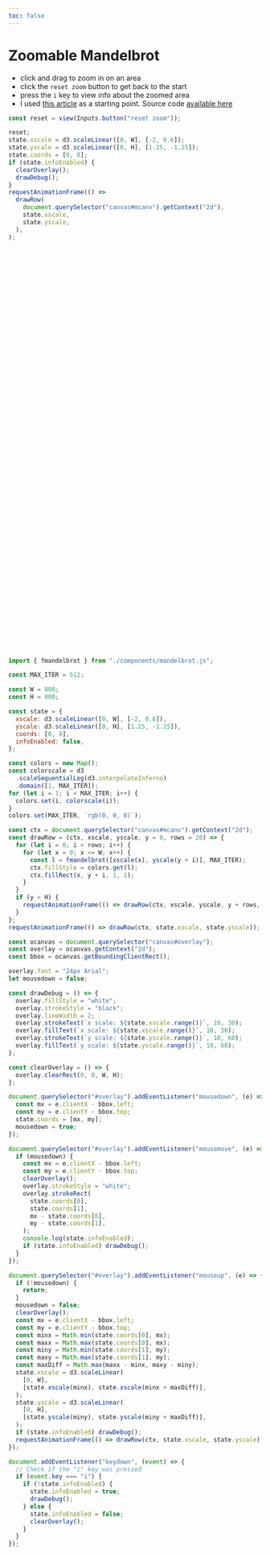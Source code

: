 ```yaml
---
toc: false
---
```


<style>
.canvases {
  position:relative;
  width: 800px;
  height: 800px;
}
canvas {
  image-rendering: pixelated;
}
.canvases canvas {
  position:absolute;
  top:0px;
  left:0px;
  width:800px;
  height:800px;
}
</style>

# Zoomable Mandelbrot

- click and drag to zoom in on an area
- click the `reset zoom` button to get back to the start
- press the `i` key to view info about the zoomed area
- I used [this article](https://miriam-english.org/files/Dewdney_Mandelbrot/Dewdney_Mandelbrot.html) as a starting point. Source code [available here](https://github.com/llimllib/mandelbrot)

```js
const reset = view(Inputs.button("reset zoom"));
```

```js
reset;
state.xscale = d3.scaleLinear([0, W], [-2, 0.6]);
state.yscale = d3.scaleLinear([0, H], [1.25, -1.25]);
state.coords = [0, 0];
if (state.infoEnabled) {
  clearOverlay();
  drawDebug();
}
requestAnimationFrame(() =>
  drawRow(
    document.querySelector("canvas#mcanv").getContext("2d"),
    state.xscale,
    state.yscale,
  ),
);
```

<div class="canvases">
  <canvas id="mcanv" width=800 height=800></canvas>
  <canvas id="overlay" width=800 height=800></canvas>
</div>

```js echo
import { fmandelbrot } from "./components/mandelbrot.js";

const MAX_ITER = 512;

const W = 800;
const H = 800;

const state = {
  xscale: d3.scaleLinear([0, W], [-2, 0.6]),
  yscale: d3.scaleLinear([0, H], [1.25, -1.25]),
  coords: [0, 0],
  infoEnabled: false,
};

const colors = new Map();
const colorscale = d3
  .scaleSequentialLog(d3.interpolateInferno)
  .domain([1, MAX_ITER]);
for (let i = 1; i < MAX_ITER; i++) {
  colors.set(i, colorscale(i));
}
colors.set(MAX_ITER, `rgb(0, 0, 0)`);

const ctx = document.querySelector("canvas#mcanv").getContext("2d");
const drawRow = (ctx, xscale, yscale, y = 0, rows = 20) => {
  for (let i = 0; i < rows; i++) {
    for (let x = 0; x <= W; x++) {
      const l = fmandelbrot([xscale(x), yscale(y + i)], MAX_ITER);
      ctx.fillStyle = colors.get(l);
      ctx.fillRect(x, y + i, 1, 1);
    }
  }
  if (y < H) {
    requestAnimationFrame(() => drawRow(ctx, xscale, yscale, y + rows, rows));
  }
};
requestAnimationFrame(() => drawRow(ctx, state.xscale, state.yscale));

const ocanvas = document.querySelector("canvas#overlay");
const overlay = ocanvas.getContext("2d");
const bbox = ocanvas.getBoundingClientRect();

overlay.font = "24px Arial";
let mousedown = false;

const drawDebug = () => {
  overlay.fillStyle = "white";
  overlay.strokeStyle = "black";
  overlay.lineWidth = 2;
  overlay.strokeText(`x scale: ${state.xscale.range()}`, 10, 30);
  overlay.fillText(`x scale: ${state.xscale.range()}`, 10, 30);
  overlay.strokeText(`y scale: ${state.yscale.range()}`, 10, 60);
  overlay.fillText(`y scale: ${state.yscale.range()}`, 10, 60);
};

const clearOverlay = () => {
  overlay.clearRect(0, 0, W, H);
};

document.querySelector("#overlay").addEventListener("mousedown", (e) => {
  const mx = e.clientX - bbox.left;
  const my = e.clientY - bbox.top;
  state.coords = [mx, my];
  mousedown = true;
});

document.querySelector("#overlay").addEventListener("mousemove", (e) => {
  if (mousedown) {
    const mx = e.clientX - bbox.left;
    const my = e.clientY - bbox.top;
    clearOverlay();
    overlay.strokeStyle = "white";
    overlay.strokeRect(
      state.coords[0],
      state.coords[1],
      mx - state.coords[0],
      my - state.coords[1],
    );
    console.log(state.infoEnabled);
    if (state.infoEnabled) drawDebug();
  }
});

document.querySelector("#overlay").addEventListener("mouseup", (e) => {
  if (!mousedown) {
    return;
  }
  mousedown = false;
  clearOverlay();
  const mx = e.clientX - bbox.left;
  const my = e.clientY - bbox.top;
  const minx = Math.min(state.coords[0], mx);
  const maxx = Math.max(state.coords[0], mx);
  const miny = Math.min(state.coords[1], my);
  const maxy = Math.max(state.coords[1], my);
  const maxDiff = Math.max(maxx - minx, maxy - miny);
  state.xscale = d3.scaleLinear(
    [0, W],
    [state.xscale(minx), state.xscale(minx + maxDiff)],
  );
  state.yscale = d3.scaleLinear(
    [0, H],
    [state.yscale(miny), state.yscale(miny + maxDiff)],
  );
  if (state.infoEnabled) drawDebug();
  requestAnimationFrame(() => drawRow(ctx, state.xscale, state.yscale));
});

document.addEventListener("keydown", (event) => {
  // Check if the "i" key was pressed
  if (event.key === "i") {
    if (!state.infoEnabled) {
      state.infoEnabled = true;
      drawDebug();
    } else {
      state.infoEnabled = false;
      clearOverlay();
    }
  }
});
```
